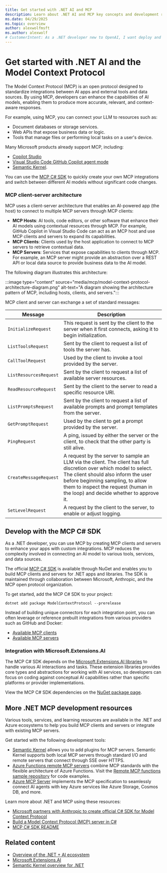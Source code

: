 ```yaml
---
title: Get started with .NET AI and MCP
description: Learn about .NET AI and MCP key concepts and development resources to get started building MCP clients and servers
ms.date: 04/29/2025
ms.topic: overview
author: alexwolfmsft
ms.author: alexwolf
# CustomerIntent: As a .NET developer new to OpenAI, I want deploy and use sample code to interact to learn from the sample code to summarize text.
---
```


# Get started with .NET AI and the Model Context Protocol

The Model Context Protocol (MCP) is an open protocol designed to standardize integrations between AI apps and external tools and data sources. By using MCP, developers can enhance the capabilities of AI models, enabling them to produce more accurate, relevant, and context-aware responses.

For example, using MCP, you can connect your LLM to resources such as:

- Document databases or storage services.
- Web APIs that expose business data or logic.
- Tools that manage files or performing local tasks on a user's device.

Many Microsoft products already support MCP, including:

- [Copilot Studio](https://www.microsoft.com/microsoft-copilot/blog/copilot-studio/introducing-model-context-protocol-mcp-in-copilot-studio-simplified-integration-with-ai-apps-and-agents/)
- [Visual Studio Code GitHub Copilot agent mode](https://code.visualstudio.com/blogs/2025/02/24/introducing-copilot-agent-mode)
- [Semantic Kernel](https://devblogs.microsoft.com/semantic-kernel/integrating-model-context-protocol-tools-with-semantic-kernel-a-step-by-step-guide/).

You can use the [MCP C# SDK](#develop-with-the-mcp-c-sdk) to quickly create your own MCP integrations and switch between different AI models without significant code changes.

### MCP client-server architecture

MCP uses a client-server architecture that enables an AI-powered app (the host) to connect to multiple MCP servers through MCP clients:

- **MCP Hosts**: AI tools, code editors, or other software that enhance their AI models using contextual resources through MCP. For example, GitHub Copilot in Visual Studio Code can act as an MCP host and use MCP clients and servers to expand its capabilities.
- **MCP Clients**: Clients used by the host application to connect to MCP servers to retrieve contextual data.
- **MCP Servers**: Services that expose capabilities to clients through MCP. For example, an MCP server might provide an abstraction over a REST API or local data source to provide business data to the AI model.

The following diagram illustrates this architecture:

:::image type="content" source="media/mcp/model-context-protocol-architecture-diagram.png" alt-text="A diagram showing the architecture pattern of MCP, including hosts, clients, and servers.":::

MCP client and server can exchange a set of standard messages:

| Message             | Description |
|---------------------|-------------|
| `InitializeRequest` | This request is sent by the client to the server when it first connects, asking it to begin initialization. |
|`ListToolsRequest`     |  Sent by the client to request a list of tools the server has.       |
|`CallToolRequest`     |  Used by the client to invoke a tool provided by the server.       |
|`ListResourcesRequest`     | Sent by the client to request a list of available server resources.        |
|`ReadResourceRequest`     |  Sent by the client to the server to read a specific resource URI.       |
|`ListPromptsRequest`     | Sent by the client to request a list of available prompts and prompt templates from the server.       |
|`GetPromptRequest`     |  Used by the client to get a prompt provided by the server.       |
|`PingRequest`     |   A ping, issued by either the server or the client, to check that the other party is still alive.      |
|`CreateMessageRequest`     |  A request by the server to sample an LLM via the client. The client has full discretion over which model to select. The client should also inform the user before beginning sampling, to allow them to inspect the request (human in the loop) and decide whether to approve it.       |
|`SetLevelRequest`     | A request by the client to the server, to enable or adjust logging.        |

## Develop with the MCP C# SDK

As a .NET developer, you can use MCP by creating MCP clients and servers to enhance your apps with custom integrations. MCP reduces the complexity involved in connecting an AI model to various tools, services, and data sources.

The official [MCP C# SDK](https://github.com/modelcontextprotocol/csharp-sdk) is available through NuGet and enables you to build MCP clients and servers for .NET apps and libraries. The SDK is maintained through collaboration between Microsoft, Anthropic, and the MCP open protocol organization.

To get started, add the MCP C# SDK to your project:

```dotnetcli
dotnet add package ModelContextProtocol --prerelease
```

Instead of building unique connectors for each integration point, you can often leverage or reference prebuilt integrations from various providers such as GitHub and Docker:

- [Available MCP clients](https://modelcontextprotocol.io/clients)
- [Available MCP servers](https://modelcontextprotocol.io/examples)

### Integration with Microsoft.Extensions.AI

The MCP C# SDK depends on the [Microsoft.Extensions.AI libraries](/dotnet/ai/ai-extensions) to handle various AI interactions and tasks. These extension libraries provides core types and abstractions for working with AI services, so developers can focus on coding against conceptual AI capabilities rather than specific platforms or provider implementations.

View the MCP C# SDK dependencies on the [NuGet package page](https://www.nuget.org/packages/ModelContextProtocol/0.1.0-preview.11).

## More .NET MCP development resources

Various tools, services, and learning resources are available in the .NET and Azure ecosystems to help you build MCP clients and servers or integrate with existing MCP servers.

Get started with the following development tools:

- [Semantic Kernel](/semantic-kernel/concepts/plugins/adding-mcp-plugins) allows you to add plugins for MCP servers. Semantic Kernel supports both local MCP servers through standard I/O and remote servers that connect through SSE over HTTPS.
- [Azure Functions remote MCP servers](https://devblogs.microsoft.com/dotnet/build-mcp-remote-servers-with-azure-functions/) combine MCP standards with the flexible architecture of Azure Functions. Visit the [Remote MCP functions sample repository](https://aka.ms/cadotnet/mcp/functions/remote-sample) for code examples.
- [Azure MCP Server](https://github.com/Azure/azure-mcp) implements the MCP specification to seamlessly connect AI agents with key Azure services like Azure Storage, Cosmos DB, and more.

Learn more about .NET and MCP using these resources:

- [Microsoft partners with Anthropic to create official C# SDK for Model Context Protocol](https://devblogs.microsoft.com/blog/microsoft-partners-with-anthropic-to-create-official-c-sdk-for-model-context-protocol)
- [Build a Model Context Protocol (MCP) server in C#](https://devblogs.microsoft.com/dotnet/build-a-model-context-protocol-mcp-server-in-csharp/)
- [MCP C# SDK README](https://github.com/modelcontextprotocol/csharp-sdk/blob/main/README.md)

## Related content

- [Overview of the .NET + AI ecosystem](dotnet-ai-ecosystem.md)
- [Microsoft.Extensions.AI](/dotnet/ai/ai-extensions)
- [Semantic Kernel overview for .NET](semantic-kernel-dotnet-overview.md)
